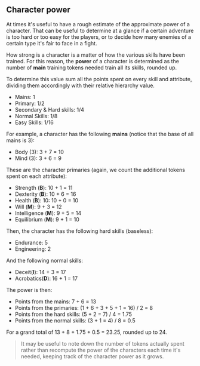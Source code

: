 ## Character power

At times it's useful to have a rough estimate of the approximate power of a character. That
can be useful to determine at a glance if a certain adventure is too hard or too easy for
the players, or to decide how many enemies of a certain type it's fair to face in a fight.

How strong is a character is a matter of how the various skills have been trained. For this
reason, the **power** of a character is determined as the number of **main** training tokens
needed train all its skills, rounded up. 

To determine this value sum all the points spent on every skill and attribute, dividing them
accordingly with their relative hierarchy value.

- Mains: 1
- Primary: 1/2
- Secondary & Hard skills: 1/4
- Normal Skills: 1/8
- Easy Skills: 1/16

For example, a character has the following **mains** (notice that the base of all mains is 3):

- Body (3): 3 + 7 = 10  
- Mind (3): 3 + 6 = 9

These are the character primaries (again, we count the additional tokens spent on each attribute):

- Strength (**B**): 10 + 1 = 11
- Dexterity (**B**): 10 + 6 = 16
- Health (**B**): 10: 10 + 0 = 10
- Will (**M**): 9 + 3 = 12
- Intelligence (**M**): 9 + 5 = 14
- Equilibrium (**M**): 9 + 1 = 10

Then, the character has the following hard skills (baseless):

- Endurance: 5
- Engineering: 2

And the following normal skills:

- Deceit(**I**): 14 + 3 = 17
- Acrobatics(**D**): 16 + 1 = 17

The power is then:

* Points from the mains: 7 + 6 = 13
* Points from the primaries: (1 + 6 + 3 + 5 + 1 = 16) / 2 = 8
* Points from the hard skills: (5 + 2 = 7) / 4 = 1.75
* Points from the normal skills: (3 + 1 = 4) / 8 = 0.5

For a grand total of 13 + 8 + 1.75 + 0.5 = 23.25, rounded up to 24.

> It may be useful to note down the number of tokens actually spent
rather than recompute the power of the characters each time it's needed,
keeping track of the character power as it grows.
